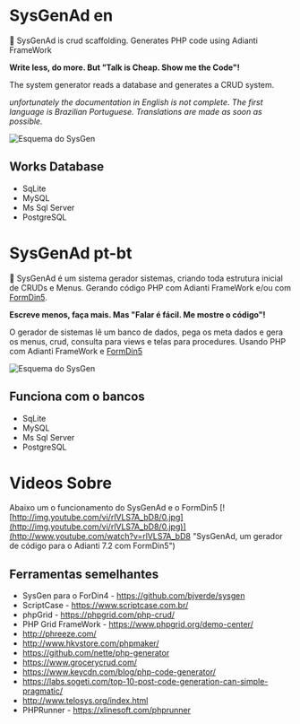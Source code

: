 # SysGenAd en
:elephant: SysGenAd is crud scaffolding. Generates PHP code using Adianti FrameWork

**Write less, do more. But "Talk is Cheap. Show me the Code"!** 

The system generator reads a database and generates a CRUD system.

*unfortunately the documentation in English is not complete. The first language is Brazilian Portuguese. Translations are made as soon as possible.*

![Esquema do SysGen](https://raw.githubusercontent.com/bjverde/sysgen/master/images/2-code-gen-database-first.png)

## Works Database
* SqLite
* MySQL
* Ms Sql Server
* PostgreSQL

# SysGenAd pt-bt

:elephant: SysGenAd é um sistema gerador sistemas, criando toda estrutura inicial de CRUDs e Menus. Gerando código PHP com Adianti FrameWork e/ou com [FormDin5](https://github.com/bjverde/formDin5). 

**Escreve menos, faça mais. Mas "Falar é fácil. Me mostre o código"!** 

O gerador de sistemas lê um banco de dados, pega os meta dados e gera os menus, crud, consulta para views e telas para procedures. Usando PHP com Adianti FrameWork e [FormDin5](https://github.com/bjverde/formDin5)

![Esquema do SysGen](https://raw.githubusercontent.com/bjverde/sysgen/master/images/2-code-gen-database-first.png)

## Funciona com o bancos
* SqLite
* MySQL
* Ms Sql Server
* PostgreSQL

# Videos Sobre
Abaixo um o funcionamento do SysGenAd e o FormDin5
[![http://img.youtube.com/vi/rlVLS7A_bD8/0.jpg](http://img.youtube.com/vi/rlVLS7A_bD8/0.jpg)](http://www.youtube.com/watch?v=rlVLS7A_bD8 "SysGenAd, um gerador de código para o Adianti 7.2 com FormDin5")



## Ferramentas semelhantes
* SysGen para o ForDin4 - https://github.com/bjverde/sysgen
* ScriptCase - https://www.scriptcase.com.br/
* phpGrid - https://phpgrid.com/php-crud/
* PHP Grid FrameWork - https://www.phpgrid.org/demo-center/
* http://phreeze.com/
* http://www.hkvstore.com/phpmaker/
* https://github.com/nette/php-generator
* https://www.grocerycrud.com/
* https://www.keycdn.com/blog/php-code-generator/
* https://labs.sogeti.com/top-10-post-code-generation-can-simple-pragmatic/
* http://www.telosys.org/index.html
* PHPRunner - https://xlinesoft.com/phprunner
